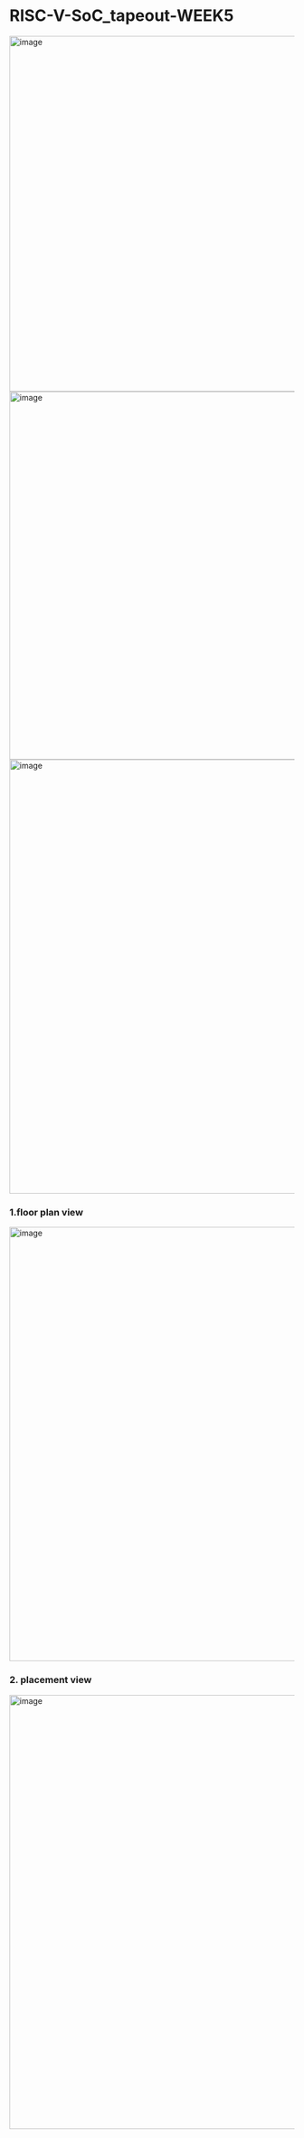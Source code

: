 # RISC-V-SoC_tapeout-WEEK5

<img width="866" height="629" alt="image" src="https://github.com/user-attachments/assets/d4f84217-95d1-4724-b179-7dbc81393654" />

<img width="806" height="651" alt="image" src="https://github.com/user-attachments/assets/7af65959-f286-4be6-aae7-424f8172d3cf" />

<img width="1222" height="768" alt="image" src="https://github.com/user-attachments/assets/4f746c1e-ca44-47fd-9361-274a3062c664" />

### 1.floor plan view 

<img width="1222" height="768" alt="image" src="https://github.com/user-attachments/assets/16a67f21-ce93-4f02-944d-51e9ce78cf53" />

### 2. placement view

 <img width="1222" height="768" alt="image" src="https://github.com/user-attachments/assets/36c5aed1-69c4-48fc-92cb-42da0772cb62" />
